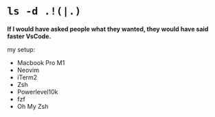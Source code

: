 # `ls -d .!(|.)`

**If I would have asked people what they wanted, they would have said faster VsCode.**

my setup:

- Macbook Pro M1
- Neovim
- iTerm2
- Zsh
- Powerlevel10k
- fzf
- Oh My Zsh
